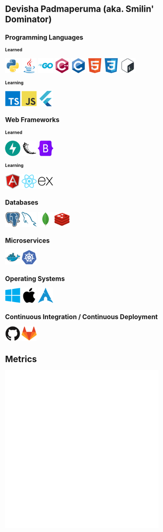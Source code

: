 # Devisha Padmaperuma (aka. Smilin' Dominator)

## Programming Languages

#### Learned
<p align="left">
  <img src="./icons/python-original.svg" width="50">
  <img src="./icons/java-original.svg" width="50">
  <img src="./icons/go-original-wordmark.svg" width="50">
  <img src="./icons/cplusplus-original.svg" width="50">
  <img src="./icons/c-original.svg" width="50">
  <img src="./icons/html5-original.svg" width="50">
  <img src="./icons/css3-original.svg" width="50">
  <img src="./icons/bash-original.svg" width="50">
</p>

#### Learning
<p align="left">
  <img src="./icons/typescript-original.svg" width="50">
  <img src="./icons/javascript-original.svg" width="50">
  <img src="./icons/flutter-original.svg" width="50">
</p>


## Web Frameworks

#### Learned
<p align="left">
  <img src="./icons/fastapi-1.svg" width="50">
  <img src="./icons/flask-original.svg" width="50">
  <img src="./icons/bootstrap-original.svg" width="50">
</p>

#### Learning
<p align="left">
  <img src="./icons/angularjs-original.svg" width="50">
  <img src="./icons/react-original.svg" width="50">
  <img src="./icons/express-original.svg" width="50">
</p>

## Databases
<p align="left">
  <img src="icons/postgresql-original.svg" width="50">
  <img src="icons/mysql-original.svg" width="50">
  <img src="icons/mongodb-original.svg" width="50">
  <img src="icons/redis-original.svg" width="50">
</p>

## Microservices
<p align="left">
    <img src="icons/docker-original.svg" width="50">
    <img src="icons/kubernetes-plain.svg" width="50">
</p>


## Operating Systems
<p align="left">
  <img src="icons/windows8-original.svg" width="50">
  <img src="icons/apple-original.svg" width="50">
  <img src="icons/archlinux-icon.svg" width="50">
</p>

## Continuous Integration / Continuous Deployment
<p align="left">
  <img src="icons/github-original.svg" width="50">
  <img src="icons/gitlab-original.svg" width="50">
</p>

# Metrics
![Metrics](/github-metrics.svg)